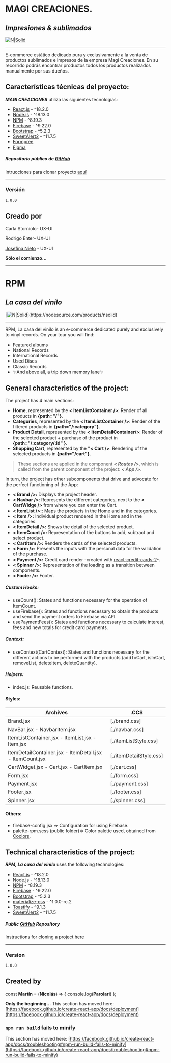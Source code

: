 # MAGI CREACIONES. 
## _Impresiones & sublimados_

[![N|Solid](https://firebasestorage.googleapis.com/v0/b/magi-impresiones.appspot.com/o/logomagi.png?alt=media&token=1a51514c-ad50-4850-8960-e3926c04501a&_gl=1*10lomkp*_ga*MTQwMjQwODYyNC4xNjk0NDg2Njg1*_ga_CW55HF8NVT*MTY5ODc3NDM3MS41My4xLjE2OTg3NzQzOTMuMzguMC4w)](https://nodesource.com/products/nsolid)

--------------------------------------------------------------------------------------------------------

E-commerce estático dedicado pura y exclusivamente a la venta de productos sublimados e impresos de la empresa Magi Creaciones. En su recorrido podrás encontrar productos todos los productos realizados manualmente por sus dueños.


## Características técnicas del proyecto:

_**MAGI CREACIONES**_ utiliza las siguientes tecnologías:

- [React.js](https://react.dev/) - ^18.2.0
- [Node.js](https://nodejs.org/es) - ^18.13.0
- [NPM](https://www.npmjs.com/) - ^8.19.3
- [Firebase](https://firebase.google.com/) - ^9.22.0
- [Bootstrap](https://getbootstrap.com/docs/5.0/getting-started/introduction/) - ^5.2.3
- [SweetAlert2](https://sweetalert2.github.io/) - ^11.7.5
- [Formpree](https://formspree.io/)
- [Figma](https://www.figma.com/)


##### Repositorio público de [GitHub](https://github.com/mnparolari/Magi-Impresiones)
Intrucciones para clonar proyecto [aquí](https://docs.github.com/es/repositories/creating-and-managing-repositories/cloning-a-repository)

-------------------------

### Versión

```sh
1.0.0
```

## Creado por 

Carla Storniolo- UX-UI

Rodrigo Enter- UX-UI

[Josefina Nieto](https://github.com/josefinamariannieto) - UX-UI


**Sólo el comienzo...**

--------------------------------------------------------------------------------------------------------

# RPM
## _La casa del vinilo_

[![N|Solid](https://firebasestorage.googleapis.com/v0/b/npm-la-casa-del-vinilo.appspot.com/o/RPM.png?alt=media&token=c8478a24-e62e-4a70-9f71-7e5aeb59273e&_gl=1*qw5m5s*_ga*MTczMTk5NTc2MC4xNjg0OTcyNTUw*_ga_CW55HF8NVT*MTY4NTY3MjEwMS45LjEuMTY4NTY3Mjc1MC4wLjAuMA..)](https://nodesource.com/products/nsolid)

--------------------------------------------------------------------------------------------------------

RPM, La casa del vinilo is an e-commerce dedicated purely and exclusively to vinyl records. On your tour you will find:

- Featured albums
- National Records
- International Records
- Used Discs
- Classic Records
- ✨And above all, a trip down memory lane✨

## General characteristics of the project:

The project has 4 main sections:
* **Home**, represented by the **< ItemListContainer />**: Render of all products in **{path="/"}**.
* **Categories**, represented by the **< ItemListContainer />**: Render of the filtered products in **{path="/:category"}**.
* **Product Detail**, represented by the **< ItemDetailContainer/>**: Render of the selected product + purchase of the product in **{path="/:category/:id" }**.
* **Shopping Cart**, represented by the **"< Cart />**: Rendering of the selected products in **{path="/cart"}**.

> These sections are applied in the
> component ***< Routes />***, which is called
> from the parent component of the project: ***< App />***.


In turn, the project has other subcomponents that drive and advocate for the perfect functioning of the App:
* **< Brand />:** Displays the project header.
* **< Navbar />**: Represents the different categories, next to the **< CartWidge />** from where you can enter the Cart.
* **< ItemList />:**: Maps the products in the Home and in the categories.
* **< Item />:** Individual product rendered in the Home and in the categories.
* **< ItemDetail />:** Shows the detail of the selected product.
* **< ItemCount />:** Representation of the buttons to add, subtract and select product.
* **< CartItem />:** Renders the cards of the selected products.
* **< Form />:** Presents the inputs with the personal data for the validation of the purchase.
* **< Payment />:** Credit card render -created with [react-credit-cards-2](https://www.npmjs.com/package/react-credit-cards-2)-.
* **< Spinner />:** Representation of the loading as a transition between components.
* **< Footer />:** Footer.

##### Custom Hooks:
* useCount(): States and functions necessary for the operation of ItemCount.
* useFirebase(): States and functions necessary to obtain the products and send the payment orders to Firebase via API.
* usePaymentFees(): States and functions necessary to calculate interest, fees and new totals for credit card payments.

##### Context:
* useContext(CartContext): States and functions necessary for the different actions to be performed with the products (addToCart, isInCart, removeList, deleteItem, deleteQuantity).

##### Helpers:
* index.js: Reusable functions.

#### Styles:
| Archives | .CCS |
| ------ | ------ |
| Brand.jsx | [./brand.css] |
| NavBar.jsx - NavbarItem.jsx | [./navbar.css] |
| ItemListContainer.jsx - ItemList.jsx - Item.jsx | [./itemListStyle.css] |
| ItemDetailContainer.jsx - ItemDetail.jsx - ItemCount.jsx | [./itemDetailStyle.css] |
| CartWidget.jsx - Cart.jsx - CartItem.jsx | [./cart.css] |
| Form.jsx | [./form.css] |
| Payment.jsx | [./payment.css] |
| Footer.jsx | [./footer.css] |
| Spinner.jsx | [./spinner.css] |

#### Others:
* firebase-config.jsx => Configuration for using Firebase.
* palette-rpm.scss (public folder)=> Color palette used, obtained from [Coolors](https://coolors.co/).

## Technical characteristics of the project:

_**RPM, La casa del vinilo**_ uses the following technologies:

- [React.js](https://react.dev/) - ^18.2.0
- [Node.js](https://nodejs.org/es) - ^18.13.0
- [NPM](https://www.npmjs.com/) - ^8.19.3
- [Firebase](https://firebase.google.com/) - ^9.22.0
- [Bootstrap](https://getbootstrap.com/docs/5.0/getting-started/introduction/) - ^5.2.3
- [materialize-css](https://materializecss.com/) - ^1.0.0-rc.2
- [Toastify](https://fkhadra.github.io/react-toastify/introduction/) - ^9.1.3
- [SweetAlert2](https://sweetalert2.github.io/) - ^11.7.5

##### Public [GitHub](https://github.com/mnparolari/RPM) Repository 
Instructions for cloning a project [here](https://docs.github.com/es/repositories/creating-and-managing-repositories/cloning-a-repository)

-------------------------

### Version

```sh
1.0.0
```

## Created by

const **Martín** = (**Nicolás**) => {
    console.log(**Parolari**)
};

**Only the beginning...**
This section has moved here: [https://facebook.github.io/create-react-app/docs/deployment](https://facebook.github.io/create-react-app/docs/deployment)

### `npm run build` fails to minify

This section has moved here: [https://facebook.github.io/create-react-app/docs/troubleshooting#npm-run-build-fails-to-minify](https://facebook.github.io/create-react-app/docs/troubleshooting#npm-run-build-fails-to-minify)
